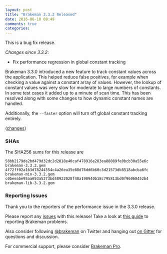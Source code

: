 ```yaml
---
layout: post
title: "Brakeman 3.3.2 Released"
date: 2016-06-10 08:49
comments: true
categories: 
---
```


This is a bug fix release.

*Changes since 3.3.2*:

* Fix performance regression in global constant tracking 

Brakeman 3.3.0 introduced a new feature to track constant values across the application. This helped reduce false positives, for example when checking a value against a constant array of values. However, the lookup of constant values was very slow for moderate to large numbers of constants. In some test cases it added up to a minute of scan time. This has been resolved along with some changes to how dynamic constant names are handled.

Additionally, the `--faster` option will turn off global constant tracking entirely.

([changes](https://github.com/presidentbeef/brakeman/pull/891))

### SHAs

The SHA256 sums for this release are

    58bb2179de2bd479d32dc2d2018e40caf478916e283ea88089fe0bcb30a55e6c  brakeman-3.3.2.gem
    4f72ff02a163d78244554c4a26ea35e88d76dd6b60c3d21573db8518abcba6fc  brakeman-min-3.3.2.gem
    c0beeabe95aa693a5273bd48922028f48a190940b18c795813bd0f96068452b4  brakeman-lib-3.3.2.gem

### Reporting Issues

Thank you to the reporters of the performance issue in the 3.3.0 release.

Please report any [issues](https://github.com/presidentbeef/brakeman/issues) with this release! Take a look at [this guide](https://github.com/presidentbeef/brakeman/wiki/How-to-Report-a-Brakeman-Issue) to reporting Brakeman problems.

Also consider following [@brakeman](https://twitter.com/brakeman) on Twitter and hanging out [on Gitter](https://gitter.im/presidentbeef/brakeman) for questions and discussion.

For commercial support, please consider [Brakeman Pro](https://brakemanpro.com/).
